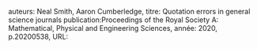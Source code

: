 auteurs: Neal Smith, Aaron Cumberledge, 
titre: Quotation errors in general science journals
publication:Proceedings of the Royal Society A: Mathematical, Physical and Engineering Sciences, 
année: 2020, 
p.20200538,
URL: 

